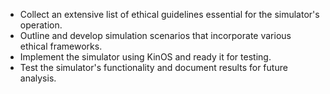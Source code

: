 - Collect an extensive list of ethical guidelines essential for the simulator's operation.
- Outline and develop simulation scenarios that incorporate various ethical frameworks.
- Implement the simulator using KinOS and ready it for testing.
- Test the simulator's functionality and document results for future analysis.